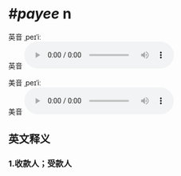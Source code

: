 # ***\#payee*** n
英音 ˌpeɪˈiː  
英音
<audio src="./media/payee1_AAC.aac" controls="controls"></audio>

美音 ˌpeɪˈiː  
美音
<audio src="./media/payee2_AAC.aac" controls="controls"></audio>



  

英文释义
---
### 1.**收款人；受款人**  


